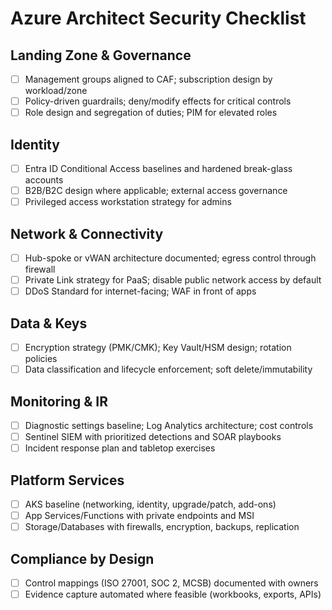 # Azure Architect Security Checklist

## Landing Zone & Governance
- [ ] Management groups aligned to CAF; subscription design by workload/zone
- [ ] Policy-driven guardrails; deny/modify effects for critical controls
- [ ] Role design and segregation of duties; PIM for elevated roles

## Identity
- [ ] Entra ID Conditional Access baselines and hardened break-glass accounts
- [ ] B2B/B2C design where applicable; external access governance
- [ ] Privileged access workstation strategy for admins

## Network & Connectivity
- [ ] Hub-spoke or vWAN architecture documented; egress control through firewall
- [ ] Private Link strategy for PaaS; disable public network access by default
- [ ] DDoS Standard for internet-facing; WAF in front of apps

## Data & Keys
- [ ] Encryption strategy (PMK/CMK); Key Vault/HSM design; rotation policies
- [ ] Data classification and lifecycle enforcement; soft delete/immutability

## Monitoring & IR
- [ ] Diagnostic settings baseline; Log Analytics architecture; cost controls
- [ ] Sentinel SIEM with prioritized detections and SOAR playbooks
- [ ] Incident response plan and tabletop exercises

## Platform Services
- [ ] AKS baseline (networking, identity, upgrade/patch, add-ons)
- [ ] App Services/Functions with private endpoints and MSI
- [ ] Storage/Databases with firewalls, encryption, backups, replication

## Compliance by Design
- [ ] Control mappings (ISO 27001, SOC 2, MCSB) documented with owners
- [ ] Evidence capture automated where feasible (workbooks, exports, APIs)
